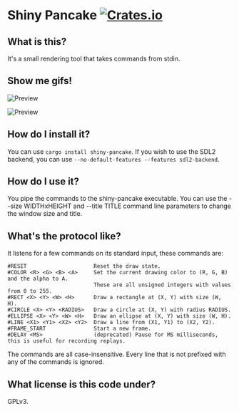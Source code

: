 # Shiny Pancake [![Crates.io](https://img.shields.io/crates/v/shiny-pancake.svg)](https://crates.io/crates/shiny-pancake)

What is this?
-------------

It's a small rendering tool that takes commands from stdin.

Show me gifs!
-------------

![Preview](https://swagcoloredkitteh.github.io/shiny-pancake/preview.gif)

![Preview](https://swagcoloredkitteh.github.io/shiny-pancake/preview2.gif)

How do I install it?
--------------------

You can use `cargo install shiny-pancake`.
If you wish to use the SDL2 backend, you can use `--no-default-features --features sdl2-backend`.

How do I use it?
----------------

You pipe the commands to the shiny-pancake executable. You can use the --size WIDTHxHEIGHT
and --title TITLE command line parameters to change the window size and title.

What's the protocol like?
-------------------------

It listens for a few commands on its standard input, these commands are:

    #RESET                     Reset the draw state.
    #COLOR <R> <G> <B> <A>     Set the current drawing color to (R, G, B) and the alpha to A.
                               These are all unsigned integers with values from 0 to 255.
    #RECT <X> <Y> <W> <H>      Draw a rectangle at (X, Y) with size (W, H).
    #CIRCLE <X> <Y> <RADIUS>   Draw a circle at (X, Y) with radius RADIUS.
    #ELLIPSE <X> <Y> <W> <H>   Draw an ellipse at (X, Y) with size (W, H).
    #LINE <X1> <Y1> <X2> <Y2>  Draw a line from (X1, Y1) to (X2, Y2).
    #FRAME_START               Start a new frame.
    #DELAY <MS>                (deprecated) Pause for MS milliseconds, this is useful for recording replays.

The commands are all case-insensitive.
Every line that is not prefixed with any of the commands is ignored.

What license is this code under?
--------------------------------

GPLv3.
